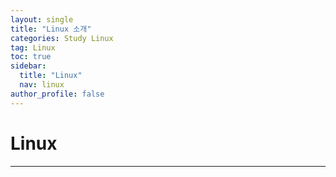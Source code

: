 ```yaml
---
layout: single
title: "Linux 소개"
categories: Study Linux
tag: Linux
toc: true
sidebar:
  title: "Linux"
  nav: linux
author_profile: false
---
```



# Linux


---